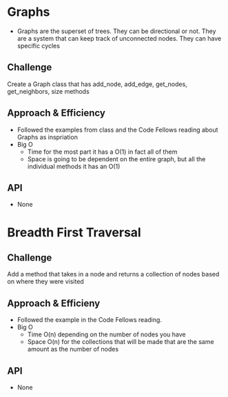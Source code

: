 # Graphs
- Graphs are the superset of trees. They can be directional or not. They are a system that can keep track of unconnected nodes. They can have specific cycles

## Challenge
Create a Graph class that has add_node, add_edge, get_nodes, get_neighbors, size methods

## Approach & Efficiency
- Followed the examples from class and the Code Fellows reading about Graphs as inspriation
- Big O
    - Time for the most part it has a O(1) in fact all of them
    - Space is going to be dependent on the entire graph, but all the individual methods it has an O(1)

## API
- None

# Breadth First Traversal

## Challenge
Add a method that takes in a node and returns a collection of nodes based on where they were visited

## Approach & Efficieny
- Followed the example in the Code Fellows reading.
- Big O
    - Time O(n) depending on the number of nodes you have
    - Space O(n) for the collections that will be made that are the same amount as the number of nodes

## API
- None
